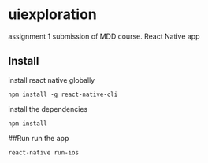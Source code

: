 # uiexploration
assignment 1 submission of MDD course. React Native app


## Install
install react native globally
```
npm install -g react-native-cli
```

install the dependencies
```
npm install
```

##Run
run the app
```
react-native run-ios
```
